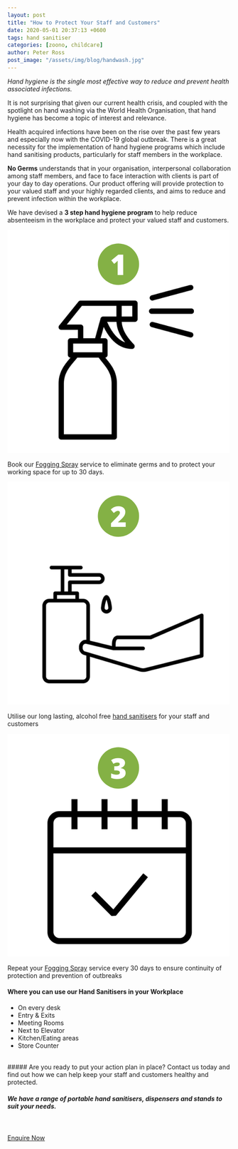 ```yaml
---
layout: post
title: "How to Protect Your Staff and Customers"
date: 2020-05-01 20:37:13 +0600
tags: hand sanitiser
categories: [zoono, childcare]
author: Peter Ross
post_image: "/assets/img/blog/handwash.jpg"
---
```


_Hand hygiene is the single most effective way to reduce and prevent health associated infections._

It is not surprising that given our current health crisis, and coupled with the spotlight on hand washing via the World Health Organisation, that hand hygiene has become a topic of interest and relevance.

Health acquired infections have been on the rise over the past few years and especially now with the COVID-19 global outbreak. There is a great necessity for the implementation of hand hygiene programs which include hand sanitising products, particularly for staff members in the workplace.

**No Germs** understands that in your organisation, interpersonal collaboration among staff members, and face to face interaction with clients is part of your day to day operations. Our product offering will provide protection to your valued staff and your highly regarded clients, and aims to reduce and prevent infection within the workplace.

We have devised a **3 step hand hygiene program** to help reduce absenteeism in the workplace and protect your valued staff and customers.

<div class="row green-border">          
    <div class="col-md-4 mb-50">
        <div class="services-box">
          <div class="services-img">
              <img src="/assets/img/blog/icon_spray.png" class="img-fluid" alt="">
          </div>
            <div class="services-content">
                <div class="card-text">
                    <p>Book our <a href="/commercial/fogging-and-misting">Fogging Spray</a> service to eliminate germs and to protect your working space for up to 30 days.</p>
                </div>
            </div>
        </div>
    </div>
    <div class="col-md-4 mb-50">
        <div class="services-box">
            <div class="services-img">
                <img src="/assets/img/blog/icon_handwash.png" class="img-fluid" alt="">
            </div>
            <div class="services-content">
                <div class="card-text">
                    <p>Utilise our long lasting, alcohol free <a href="/commercial/hand-sanitiser">hand sanitisers</a> for your staff and customers</p>
                </div>
            </div>
        </div>
    </div>
    <div class="col-md-4 mb-50 ">
        <div class="services-box">
            <div class="services-img">
              <img src="/assets/img/blog/icon_appointment.png" class="img-fluid" alt="">
            </div>
            <div class="services-content">
                <div class="card-text">
                    <p>Repeat your <a href="/commercial/fogging-and-misting">Fogging Spray</a> service every 30 days to ensure continuity of protection and prevention of outbreaks</p>
                </div>
            </div>
        </div>
    </div>
</div>

#### Where you can use our Hand Sanitisers in your Workplace

<div class="commercial">
  <ul class="row list-unstyled">
    <li class="col-sm-6 col-md-4">On every desk</li>
    <li class="col-sm-6 col-md-4">Entry & Exits</li>
    <li class="col-sm-6 col-md-4">Meeting Rooms</li>
    <li class="col-sm-6 col-md-4">Next to Elevator</li>
    <li class="col-sm-6 col-md-4">Kitchen/Eating areas</li>
    <li class="col-sm-6 col-md-4">Store Counter</li>
  </ul>
</div>
<br>
##### Are you ready to put your action plan in place? Contact us today and find out how we can help keep your staff and customers healthy and protected.

##### We have a range of portable hand sanitisers, dispensers and stands to suit your needs.

<br>
<p><a href="/contact" class="btn">Enquire Now</a></p>

